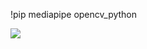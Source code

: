 !pip mediapipe opencv_python


![](https://google.github.io/mediapipe/images/mobile/pose_tracking_full_body_landmarks.png)
